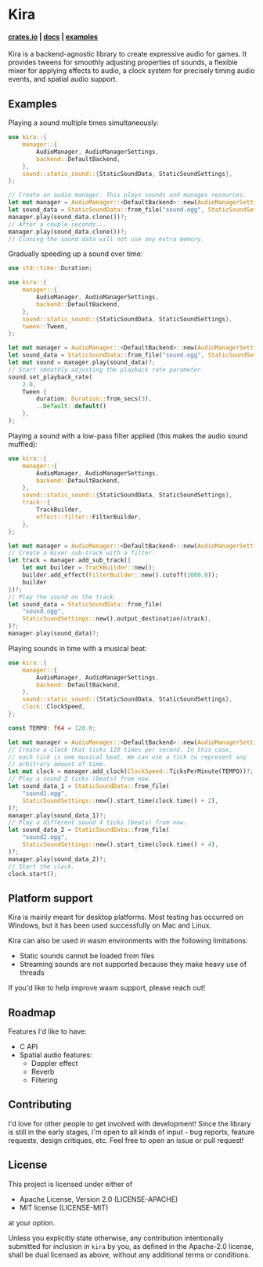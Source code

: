 # Kira

#### [crates.io](https://crates.io/crates/kira) | [docs](https://docs.rs/kira/) | [examples](https://github.com/tesselode/kira-examples)

Kira is a backend-agnostic library to create expressive audio for games. It
provides tweens for smoothly adjusting properties of sounds, a flexible mixer
for applying effects to audio, a clock system for precisely timing audio events,
and spatial audio support.

## Examples

Playing a sound multiple times simultaneously:

```rust
use kira::{
	manager::{
		AudioManager, AudioManagerSettings,
		backend::DefaultBackend,
	},
	sound::static_sound::{StaticSoundData, StaticSoundSettings},
};

// Create an audio manager. This plays sounds and manages resources.
let mut manager = AudioManager::<DefaultBackend>::new(AudioManagerSettings::default())?;
let sound_data = StaticSoundData::from_file("sound.ogg", StaticSoundSettings::default())?;
manager.play(sound_data.clone())?;
// After a couple seconds...
manager.play(sound_data.clone())?;
// Cloning the sound data will not use any extra memory.
```

Gradually speeding up a sound over time:

```rust
use std::time::Duration;

use kira::{
	manager::{
		AudioManager, AudioManagerSettings,
		backend::DefaultBackend,
	},
	sound::static_sound::{StaticSoundData, StaticSoundSettings},
	tween::Tween,
};

let mut manager = AudioManager::<DefaultBackend>::new(AudioManagerSettings::default())?;
let sound_data = StaticSoundData::from_file("sound.ogg", StaticSoundSettings::new())?;
let mut sound = manager.play(sound_data)?;
// Start smoothly adjusting the playback rate parameter.
sound.set_playback_rate(
	2.0,
	Tween {
		duration: Duration::from_secs(3),
		..Default::default()
	},
);
```

Playing a sound with a low-pass filter applied (this makes the audio sound
muffled):

```rust
use kira::{
	manager::{
		AudioManager, AudioManagerSettings,
		backend::DefaultBackend,
	},
	sound::static_sound::{StaticSoundData, StaticSoundSettings},
	track::{
		TrackBuilder,
		effect::filter::FilterBuilder,
	},
};

let mut manager = AudioManager::<DefaultBackend>::new(AudioManagerSettings::default())?;
// Create a mixer sub-track with a filter.
let track = manager.add_sub_track({
	let mut builder = TrackBuilder::new();
	builder.add_effect(FilterBuilder::new().cutoff(1000.0));
	builder
})?;
// Play the sound on the track.
let sound_data = StaticSoundData::from_file(
	"sound.ogg",
	StaticSoundSettings::new().output_destination(&track),
)?;
manager.play(sound_data)?;
```

Playing sounds in time with a musical beat:

```rust
use kira::{
	manager::{
		AudioManager, AudioManagerSettings,
		backend::DefaultBackend,
	},
	sound::static_sound::{StaticSoundData, StaticSoundSettings},
	clock::ClockSpeed,
};

const TEMPO: f64 = 120.0;

let mut manager = AudioManager::<DefaultBackend>::new(AudioManagerSettings::default())?;
// Create a clock that ticks 120 times per second. In this case,
// each tick is one musical beat. We can use a tick to represent any
// arbitrary amount of time.
let mut clock = manager.add_clock(ClockSpeed::TicksPerMinute(TEMPO))?;
// Play a sound 2 ticks (beats) from now.
let sound_data_1 = StaticSoundData::from_file(
	"sound1.ogg",
	StaticSoundSettings::new().start_time(clock.time() + 2),
)?;
manager.play(sound_data_1)?;
// Play a different sound 4 ticks (beats) from now.
let sound_data_2 = StaticSoundData::from_file(
	"sound2.ogg",
	StaticSoundSettings::new().start_time(clock.time() + 4),
)?;
manager.play(sound_data_2)?;
// Start the clock.
clock.start();
```

## Platform support

Kira is mainly meant for desktop platforms. Most testing has occurred on
Windows, but it has been used successfully on Mac and Linux.

Kira can also be used in wasm environments with the following limitations:

- Static sounds cannot be loaded from files
- Streaming sounds are not supported because they make heavy use of threads

If you'd like to help improve wasm support, please reach out!

## Roadmap

Features I'd like to have:

- C API
- Spatial audio features:
  - Doppler effect
  - Reverb
  - Filtering

## Contributing

I'd love for other people to get involved with development! Since the library is
still in the early stages, I'm open to all kinds of input - bug reports, feature
requests, design critiques, etc. Feel free to open an issue or pull request!

## License

This project is licensed under either of

- Apache License, Version 2.0 (LICENSE-APACHE)
- MIT license (LICENSE-MIT)

at your option.

Unless you explicitly state otherwise, any contribution intentionally submitted
for inclusion in `kira` by you, as defined in the Apache-2.0 license, shall be
dual licensed as above, without any additional terms or conditions.
